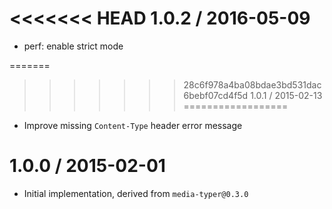 <<<<<<< HEAD
1.0.2 / 2016-05-09
==================

  * perf: enable strict mode

=======
>>>>>>> 28c6f978a4ba08bdae3bd531dac6bebf07cd4f5d
1.0.1 / 2015-02-13
==================

  * Improve missing `Content-Type` header error message

1.0.0 / 2015-02-01
==================

  * Initial implementation, derived from `media-typer@0.3.0`
